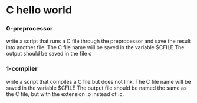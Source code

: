 # C hello world

### 0-preprocessor
write a script that runs a C file through the preprocessor and save the result into another file.
The C file name will be saved in the variable $CFILE
The output should be saved in the file c

### 1-compiler
write a script that compiles a C file but does not link.
The C file name will be saved in the variable $CFILE
The output file should be named the same as the C file, but with the extension .o instead of .c.
